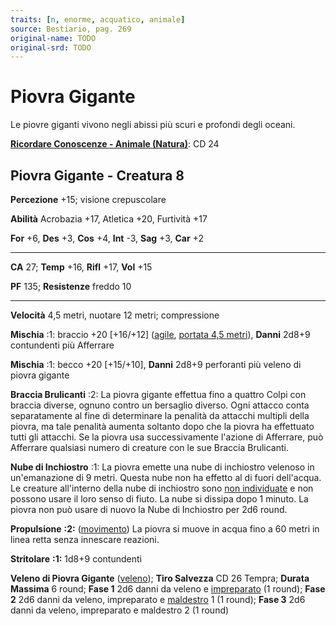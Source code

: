 ```yaml
---
traits: [n, enorme, acquatico, animale]
source: Bestiario, pag. 269
original-name: TODO
original-srd: TODO
---
```


# Piovra Gigante

Le piovre giganti vivono negli abissi più scuri e profondi degli oceani.

**[Ricordare Conoscenze - Animale (Natura)](/azioni/ricordare-conoscenze)**: CD
24

## Piovra Gigante - Creatura 8

**Percezione** +15; visione crepuscolare

**Abilità** Acrobazia +17, Atletica +20, Furtività +17

**For** +6, **Des** +3, **Cos** +4, **Int** -3, **Sag** +3, **Car** +2

---

**CA** 27; **Temp** +16, **Rifl** +17, **Vol** +15

**PF** 135; **Resistenze** freddo 10

---

**Velocità** 4,5 metri, nuotare 12 metri; compressione

**Mischia** :1: braccio +20 \[+16/+12] ([agile](/tratti/agile),
[portata 4,5 metri](/tratti/portata)), **Danni** 2d8+9 contundenti più Afferrare

**Mischia** :1: becco +20 \[+15/+10], **Danni** 2d8+9 perforanti più veleno di
piovra gigante

**Braccia Brulicanti** :2: La piovra gigante effettua fino a quattro Colpi con
braccia diverse, ognuno contro un bersaglio diverso. Ogni attacco conta
separatamente al fine di determinare la penalità da attacchi multipli della
piovra, ma tale penalità aumenta soltanto dopo che la piovra ha effettuato tutti
gli attacchi. Se la piovra usa successivamente l'azione di Afferrare, può
Afferrare qualsiasi numero di creature con le sue Braccia Brulicanti.

**Nube di Inchiostro** :1: La piovra emette una nube di inchiostro velenoso in
un'emanazione di 9 metri. Questa nube non ha effetto al di fuori dell'acqua. Le
creature all'interno della nube di inchiostro sono
[non individuate](/condizioni/non-individuato) e non possono usare il loro senso
di fiuto. La nube si dissipa dopo 1 minuto. La piovra non può usare di nuovo la
Nube di Inchiostro per 2d6 round.

**Propulsione** **:2:** ([movimento](/tratti/movimento)) La piovra si muove in
acqua fino a 60 metri in linea retta senza innescare reazioni.

**Stritolare** **:1:** 1d8+9 contundenti

**Veleno di Piovra Gigante** ([veleno](/tratti/veleno)); **Tiro Salvezza** CD 26
Tempra; **Durata Massima** 6 round; **Fase 1** 2d6 danni da veleno e
[impreparato](/condizioni/impreparato) (1 round); **Fase 2** 2d6 danni da
veleno, impreparato e [maldestro](/condizioni/maldestro) 1 (1 round); **Fase 3**
2d6 danni da veleno, impreparato e maldestro 2 (1 round)
